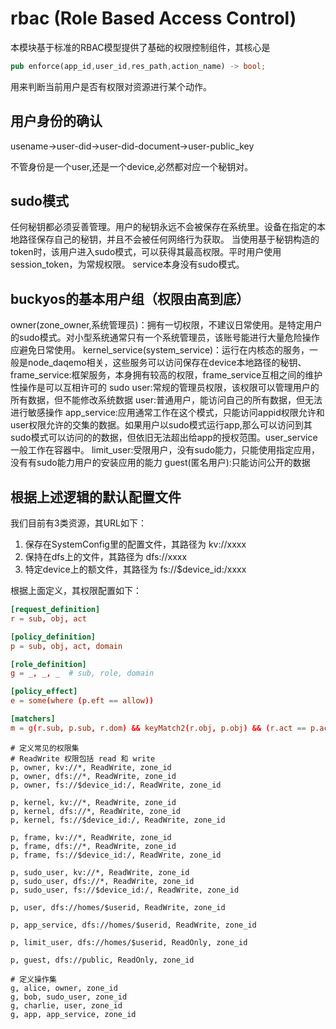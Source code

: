 # rbac (Role Based Access Control)
本模块基于标准的RBAC模型提供了基础的权限控制组件，其核心是
```rust
pub enforce(app_id,user_id,res_path,action_name) -> bool;
```
用来判断当前用户是否有权限对资源进行某个动作。

## 用户身份的确认

usename->user-did->user-did-document->user-public_key

不管身份是一个user,还是一个device,必然都对应一个秘钥对。

## sudo模式

任何秘钥都必须妥善管理。用户的秘钥永远不会被保存在系统里。设备在指定的本地路径保存自己的秘钥，并且不会被任何网络行为获取。
当使用基于秘钥构造的token时，该用户进入sudo模式，可以获得其最高权限。平时用户使用session_token，为常规权限。
service本身没有sudo模式。

## buckyos的基本用户组（权限由高到底）

owner(zone_owner,系统管理员)：拥有一切权限，不建议日常使用。是特定用户的sudo模式。对小型系统通常只有一个系统管理员，该账号能进行大量危险操作应避免日常使用。
kernel_service(system_service)：运行在内核态的服务，一般是node_daqemo相关，这些服务可以访问保存在device本地路径的秘钥、
frame_service:框架服务，本身拥有较高的权限，frame_service互相之间的维护性操作是可以互相许可的
sudo user:常规的管理员权限，该权限可以管理用户的所有数据，但不能修改系统数据
user:普通用户，能访问自己的所有数据，但无法进行敏感操作
app_service:应用通常工作在这个模式，只能访问appid权限允许和user权限允许的交集的数据。如果用户以sudo模式运行app,那么可以访问到其sudo模式可以访问的的数据，但依旧无法超出给app的授权范围。user_service一般工作在容器中。
limit_user:受限用户，没有sudo能力，只能使用指定应用，没有有sudo能力用户的安装应用的能力
guest(匿名用户):只能访问公开的数据

## 根据上述逻辑的默认配置文件

我们目前有3类资源，其URL如下：
1. 保存在SystemConfig里的配置文件，其路径为 kv://xxxx
2. 保持在dfs上的文件，其路径为 dfs://xxxx
3. 特定device上的额文件，其路径为 fs://$device_id:/xxxx

根据上面定义，其权限配置如下：
``` model.conf
[request_definition]
r = sub, obj, act

[policy_definition]
p = sub, obj, act, domain

[role_definition]
g = _, _, _  # sub, role, domain

[policy_effect]
e = some(where (p.eft == allow))

[matchers]
m = g(r.sub, p.sub, r.dom) && keyMatch2(r.obj, p.obj) && (r.act == p.act || keyMatch(r.act, p.act))


```

```policy.csv
# 定义常见的权限集
# ReadWrite 权限包括 read 和 write
p, owner, kv://*, ReadWrite, zone_id
p, owner, dfs://*, ReadWrite, zone_id
p, owner, fs://$device_id:/, ReadWrite, zone_id

p, kernel, kv://*, ReadWrite, zone_id
p, kernel, dfs://*, ReadWrite, zone_id
p, kernel, fs://$device_id:/, ReadWrite, zone_id

p, frame, kv://*, ReadWrite, zone_id
p, frame, dfs://*, ReadWrite, zone_id
p, frame, fs://$device_id:/, ReadWrite, zone_id

p, sudo_user, kv://*, ReadWrite, zone_id
p, sudo_user, dfs://*, ReadWrite, zone_id
p, sudo_user, fs://$device_id:/, ReadWrite, zone_id

p, user, dfs://homes/$userid, ReadWrite, zone_id

p, app_service, dfs://homes/$userid, ReadWrite, zone_id

p, limit_user, dfs://homes/$userid, ReadOnly, zone_id

p, guest, dfs://public, ReadOnly, zone_id

# 定义操作集
g, alice, owner, zone_id
g, bob, sudo_user, zone_id
g, charlie, user, zone_id
g, app, app_service, zone_id



```

